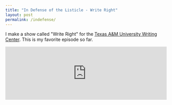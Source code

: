```yaml
---
title: "In Defense of the Listicle - Write Right"
layout: post
permalink: /indefense/
---
```


I make a show called "Write Right" for the [Texas A&M University Writing Center](http://uwc.tamu.edu). This is my favorite episode so far.

<iframe width="100%" height="166" scrolling="no" frameborder="no" src="https://w.soundcloud.com/player/?url=https%3A//api.soundcloud.com/tracks/287358633&amp;color=ff5500&amp;auto_play=false&amp;hide_related=false&amp;show_comments=true&amp;show_user=true&amp;show_reposts=false"></iframe>